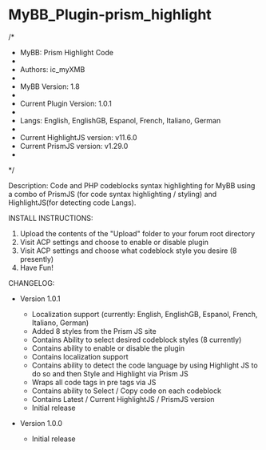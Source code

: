 # MyBB_Plugin-prism_highlight
 /*
 * MyBB: Prism Highlight Code
 * 
 * Authors: ic_myXMB
 *
 * MyBB Version: 1.8
 *
 * Current Plugin Version: 1.0.1
 *
 * Langs: English, EnglishGB, Espanol, French, Italiano, German
 *
 * Current HighlightJS version:  v11.6.0
 * Current PrismJS version:  v1.29.0
 *
 */

Description: Code and PHP codeblocks syntax highlighting for MyBB using a combo of PrismJS (for code syntax highlighting / styling) and HighlightJS(for detecting code Langs).

INSTALL INSTRUCTIONS:

 1) Upload the contents of the "Upload" folder to your forum root directory
 2) Visit ACP settings and choose to enable or disable plugin
 3) Visit ACP settings and choose what codeblock style you desire (8 presently)
 4) Have Fun!

CHANGELOG:

- Version 1.0.1

   - Localization support (currently: English, EnglishGB, Espanol, French, Italiano, German)
   - Added 8 styles from the Prism JS site
   - Contains Ability to select desired codeblock styles (8 currently)
   - Contains ability to enable or disable the plugin
   - Contains localization support
   - Contains ability to detect the code language by using Highlight JS to do so and then Style and Highlight via Prism JS
   - Wraps all code tags in pre tags via JS
   - Contains ability to Select / Copy code on each codeblock
   - Contains Latest / Current HighlightJS / PrismJS version
   - Initial release 

- Version 1.0.0
   - Initial release

